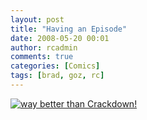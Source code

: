 ```yaml
---
layout: post
title: "Having an Episode"
date: 2008-05-20 00:01
author: rcadmin
comments: true
categories: [Comics]
tags: [brad, goz, rc]
---
```

<a href="http://bitsmack.com/wp/2008/05/20/having-an-episode/"><img src="http://bitsmack.com/wp/wp-content/uploads/2008/05/20080520.jpg" title="way better than Crackdown!" /></a>
